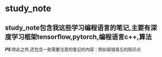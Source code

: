 # study_note
## study_note包含我这些学习编程语言的笔记,主要有深度学习框架tensorflow,pytorch,编程语言c++,算法
***PS***:除此之外,还包含一些需要注意的笔记的内容：例如易错易忘的知识点
